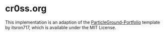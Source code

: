 # cr0ss.org

This implementation is an adaption of the [ParticleGround-Portfolio](https://github.com/itsron717/ParticleGround-Portfolio) template by itsron717, which is available under the MIT License.
